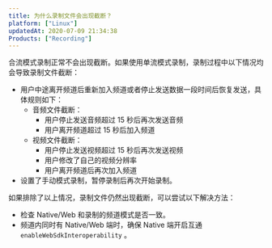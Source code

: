 ```yaml
---
title: 为什么录制文件会出现截断？
platform: ["Linux"]
updatedAt: 2020-07-09 21:34:38
Products: ["Recording"]
---
```


合流模式录制正常不会出现截断。如果使用单流模式录制，录制过程中以下情况均会导致录制文件截断：

- 用户中途离开频道后重新加入频道或者停止发送数据一段时间后恢复发送，具体规则如下：
  - 音频文件截断：
    - 用户停止发送音频超过 15 秒后再次发送音频
    - 用户离开频道超过 15 秒后加入频道
  - 视频文件截断：
    - 用户停止发送视频超过 15 秒后再次发送视频
    - 用户修改了自己的视频分辨率
    - 用户离开频道后再次加入频道
- 设置了手动模式录制，暂停录制后再次开始录制。

如果排除了以上情况，录制文件仍然出现截断，可以尝试以下解决方法：

- 检查 Native/Web 和录制的频道模式是否一致。
- 频道内同时有 Native/Web 端时，确保 Native 端开启互通 `enableWebSdkInteroperability` 。
